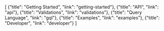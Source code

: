 <div id="navjson">
    [
        {"title": "Getting Started", "link": "getting-started"},
        {"title": "API", "link": "api"},
        {"title": "Validations", "link": "validations"},
        {"title": "Query Language", "link": "gql"},
        {"title": "Examples", "link": "examples"},
        {"title": "Developer", "link": "developer"}
    ]
</div>